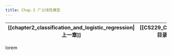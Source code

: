 ```yaml
---
title: Chap.3 广义线性模型
---
```


| [[chapter2_classification_and_logistic_regression\|上一章]] | [[CS229_CN/index\|目录]] | [[chapter2_classification_and_logistic_regression\|下一章]] |
| :------------------------------------------------------: | :--------------------: | :------------------------------------------------------: |
lorem